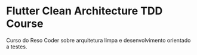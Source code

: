 # Flutter Clean Architecture TDD Course

Curso do Reso Coder sobre arquitetura limpa e desenvolvimento orientado a testes.
